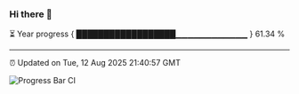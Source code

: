 ### Hi there 👋

⏳ Year progress { ██████████████████▁▁▁▁▁▁▁▁▁▁▁▁ } 61.34 %

---

⏰ Updated on Tue, 12 Aug 2025 21:40:57 GMT

![Progress Bar CI](https://github.com/IshwaranRudhara/GIT-ACTION/workflows/Progress%20Bar%20CI/badge.svg)
